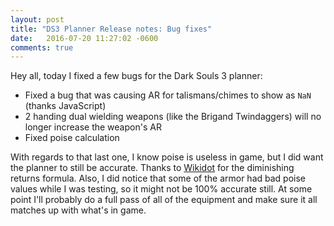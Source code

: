 ```yaml
---
layout: post
title: "DS3 Planner Release notes: Bug fixes"
date:   2016-07-20 11:27:02 -0600
comments: true
---
```


Hey all, today I fixed a few bugs for the Dark Souls 3 planner:

- Fixed a bug that was causing AR for talismans/chimes to show as `NaN` (thanks JavaScript)
- 2 handing dual wielding weapons (like the Brigand Twindaggers) will no longer increase the weapon's AR
- Fixed poise calculation

With regards to that last one, I know poise is useless in game, but I did want the planner
to still be accurate. Thanks to [Wikidot](http://darksouls3.wikidot.com/poise) for the diminishing
returns formula. Also, I did notice that some of the armor had bad poise values while I was testing,
so it might not be 100% accurate still. At some point I'll probably do a full pass of all of the equipment
and make sure it all matches up with what's in game.
